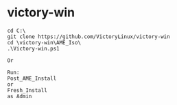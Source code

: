 # victory-win

    cd C:\
    git clone https://github.com/VictoryLinux/victory-win
    cd \victory-win\AME_Iso\
    .\Victory-win.ps1
    
    Or
    
    Run:
    Post_AME_Install
    or
    Fresh_Install
    as Admin
